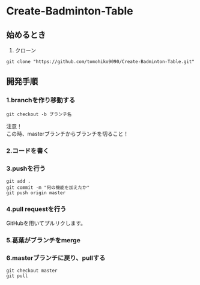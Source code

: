 # Create-Badminton-Table

## 始めるとき
1. クローン
```
git clone "https://github.com/tomohiko9090/Create-Badminton-Table.git"
```

## 開発手順
### 1.branchを作り移動する
```
git checkout -b ブランチ名
```
注意！  
この時、masterブランチからブランチを切ること！

### 2.コードを書く

### 3.pushを行う
```
git add .
git commit -m "何の機能を加えたか"
git push origin master
```

### 4.pull requestを行う
GitHubを用いてプルリクします。

### 5.葛葉がブランチをmerge

### 6.masterブランチに戻り、pullする
```
git checkout master
git pull
```
